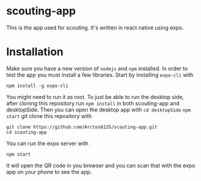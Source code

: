 # scouting-app
This is the app used for scouting. It's written in react native using expo.

# Installation
Make sure you have a new version of `nodejs` and `npm` installed. In order to test the app you must install a few libraries. Start by installing `expo-cli` with
```
npm install -g expo-cli
```

You might need to run it as root.   To just be able to run the desktop side, after cloning this repository run ```npm install``` in both scouting-app and desktopSide. Then you can open the desktop app with ```cd desktopSide``` ```npm start```
   git clone this repository with
```
git clone https://github.com/Arctos6135/scouting-app.git
cd scouting-app
```
You can run the expo server with
```
npm start
```
It will open the QR code in you browser and you can scan that with the expo app on your phone to see the app.


